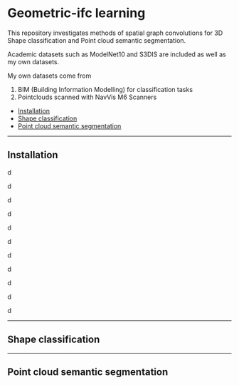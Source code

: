 # Geometric-ifc learning

This repository investigates methods of spatial graph convolutions for 3D Shape classification and Point cloud semantic segmentation. 

Academic datasets such as ModelNet10 and S3DIS are included as well as my own datasets. 

My own datasets come from 
1. BIM (Building Information Modelling) for classification tasks
2. Pointclouds scanned with NavVis M6 Scanners



- [Installation](#installation)
- [Shape classification](#clas)
- [Point cloud semantic segmentation](#seg)


---
## Installation  
d

d

d

d

d

d

d

d

d

d

d


---
## Shape classification

---
## Point cloud semantic segmentation


